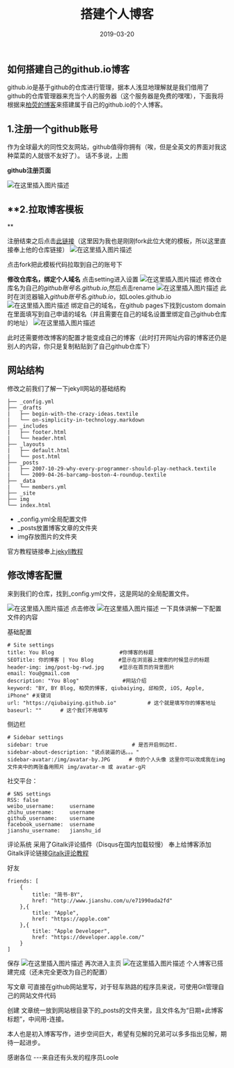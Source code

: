 ﻿---
layout: post
title: "搭建个人博客"
date: 2019-03-20 
description: "HEXO配置，HEXO+Github，搭建自己的博客"
tag: 博客
---

## 如何搭建自己的github.io博客
github.io是基于github的仓库进行管理，据本人浅显地理解就是我们借用了github的仓库管理器来充当个人的服务器（这个服务器是免费的嘿嘿），下面我将根据来[柏荧的博客](https://www.jianshu.com/p/e68fba58f75c)来搭建属于自己的github.io的个人博客。
## 1.注册一个github账号
作为全球最大的同性交友网站，github值得你拥有（唉，但是全英文的界面对我这种菜菜的人就很不友好了）。
话不多说，上图

 **github注册页面**

![在这里插入图片描述](https://img-blog.csdnimg.cn/20200425200001365.png?x-oss-process=image/watermark,type_ZmFuZ3poZW5naGVpdGk,shadow_10,text_aHR0cHM6Ly9ibG9nLmNzZG4ubmV0L3FxXzQzNzI5Mjc3,size_16,color_FFFFFF,t_70)

## **2.拉取博客模板

**

注册结束之后点击[此链接](https://github.com/qiubaiying/qiubaiying.github.io)（这里因为我也是刚刚fork此位大佬的模板，所以这里直接奉上他的仓库链接）
![在这里插入图片描述](https://img-blog.csdnimg.cn/20200425200447948.png?x-oss-process=image/watermark,type_ZmFuZ3poZW5naGVpdGk,shadow_10,text_aHR0cHM6Ly9ibG9nLmNzZG4ubmV0L3FxXzQzNzI5Mjc3,size_16,color_FFFFFF,t_70)

点击fork把此模板代码拉取到自己的账号下

 **修改仓库名，绑定个人域名**
点击setting进入设置
![在这里插入图片描述](https://img-blog.csdnimg.cn/20200425200610888.png?x-oss-process=image/watermark,type_ZmFuZ3poZW5naGVpdGk,shadow_10,text_aHR0cHM6Ly9ibG9nLmNzZG4ubmV0L3FxXzQzNzI5Mjc3,size_16,color_FFFFFF,t_70)
修改仓库名为自己的*github账号名.github.io*,然后点击rename
![在这里插入图片描述](https://img-blog.csdnimg.cn/20200425200942846.png?x-oss-process=image/watermark,type_ZmFuZ3poZW5naGVpdGk,shadow_10,text_aHR0cHM6Ly9ibG9nLmNzZG4ubmV0L3FxXzQzNzI5Mjc3,size_16,color_FFFFFF,t_70)
此时在浏览器输入*github账号名.github.io*，如Looles.github.io
![在这里插入图片描述](https://img-blog.csdnimg.cn/20200425201135519.png?x-oss-process=image/watermark,type_ZmFuZ3poZW5naGVpdGk,shadow_10,text_aHR0cHM6Ly9ibG9nLmNzZG4ubmV0L3FxXzQzNzI5Mjc3,size_16,color_FFFFFF,t_70)
绑定自己的域名，在github pages下找到custom domain在里面填写到自己申请的域名（并且需要在自己的域名设置里绑定自己github仓库的地址）
![在这里插入图片描述](https://img-blog.csdnimg.cn/20200425201352138.png?x-oss-process=image/watermark,type_ZmFuZ3poZW5naGVpdGk,shadow_10,text_aHR0cHM6Ly9ibG9nLmNzZG4ubmV0L3FxXzQzNzI5Mjc3,size_16,color_FFFFFF,t_70)

此时还需要修改博客的配置才能变成自己的博客（此时打开网址内容的博客还仍是别人的内容，你只是复制粘贴到了自己github仓库下）

## 网站结构
修改之前我们了解一下jekyll网站的基础结构

```
├── _config.yml
├── _drafts
|   ├── begin-with-the-crazy-ideas.textile
|   └── on-simplicity-in-technology.markdown
├── _includes
|   ├── footer.html
|   └── header.html
├── _layouts
|   ├── default.html
|   └── post.html
├── _posts
|   ├── 2007-10-29-why-every-programmer-should-play-nethack.textile
|   └── 2009-04-26-barcamp-boston-4-roundup.textile
├── _data
|   └── members.yml
├── _site
├── img
└── index.html
```

 - _config.yml全局配置文件
 - _posts放置博客文章的文件夹
 - img存放图片的文件夹

官方教程链接奉上[jekyll教程](http://jekyll.com.cn/docs/structure/)


## 修改博客配置
来到我们的仓库，找到_config.yml文件，这是网站的全局配置文件。

![在这里插入图片描述](https://img-blog.csdnimg.cn/20200425202151423.png?x-oss-process=image/watermark,type_ZmFuZ3poZW5naGVpdGk,shadow_10,text_aHR0cHM6Ly9ibG9nLmNzZG4ubmV0L3FxXzQzNzI5Mjc3,size_16,color_FFFFFF,t_70)
点击修改
![在这里插入图片描述](https://img-blog.csdnimg.cn/20200425202231889.png?x-oss-process=image/watermark,type_ZmFuZ3poZW5naGVpdGk,shadow_10,text_aHR0cHM6Ly9ibG9nLmNzZG4ubmV0L3FxXzQzNzI5Mjc3,size_16,color_FFFFFF,t_70)
一下具体讲解一下配置文件的内容


基础配置
```
# Site settings
title: You Blog                     #你博客的标题
SEOTitle: 你的博客 | You Blog        #显示在浏览器上搜索的时候显示的标题
header-img: img/post-bg-rwd.jpg     #显示在首页的背景图片
email: You@gmail.com    
description: "You Blog"              #网站介绍
keyword: "BY, BY Blog, 柏荧的博客, qiubaiying, 邱柏荧, iOS, Apple, iPhone" #关键词
url: "https://qiubaiying.github.io"          # 这个就是填写你的博客地址
baseurl: ""      # 这个我们不用填写

```

侧边栏

```
# Sidebar settings
sidebar: true                           # 是否开启侧边栏.
sidebar-about-description: "说点装逼的话。。。"
sidebar-avatar:/img/avatar-by.JPG      # 你的个人头像 这里你可以改成我在img文件夹中的两张备用照片 img/avatar-m 或 avatar-g片
```

社交平台：

```
# SNS settings
RSS: false
weibo_username:     username
zhihu_username:     username
github_username:    username
facebook_username:  username
jianshu_username:   jianshu_id
```
评论系统
采用了Gitalk评论插件（Disqus在国内加载较慢）
奉上给博客添加Gitalk评论链接[Gitalk评论教程](http://qiubaiying.vip/2017/12/19/%E4%B8%BA%E5%8D%9A%E5%AE%A2%E6%B7%BB%E5%8A%A0-Gitalk-%E8%AF%84%E8%AE%BA%E6%8F%92%E4%BB%B6/)

好友

```
friends: [
    {
        title: "简书·BY",
        href: "http://www.jianshu.com/u/e71990ada2fd"
    },{
        title: "Apple",
        href: "https://apple.com"
    },{
        title: "Apple Developer",
        href: "https://developer.apple.com/"
    }
]
```
保存
![在这里插入图片描述](https://img-blog.csdnimg.cn/20200425202702255.png?x-oss-process=image/watermark,type_ZmFuZ3poZW5naGVpdGk,shadow_10,text_aHR0cHM6Ly9ibG9nLmNzZG4ubmV0L3FxXzQzNzI5Mjc3,size_16,color_FFFFFF,t_70)
再次进入主页
![在这里插入图片描述](https://img-blog.csdnimg.cn/20200425202725254.png?x-oss-process=image/watermark,type_ZmFuZ3poZW5naGVpdGk,shadow_10,text_aHR0cHM6Ly9ibG9nLmNzZG4ubmV0L3FxXzQzNzI5Mjc3,size_16,color_FFFFFF,t_70)
个人博客已搭建完成（还未完全更改为自己的配置）

写文章
可直接在github网站里写，对于轻车熟路的程序员来说，可使用Git管理自己的网站文件代码

创建
文章统一放到网站根目录下的_posts的文件夹里，且文件名为“日期+此博客标题”，中间用-连接。

本人也是初入博客写作，进步空间巨大，希望有见解的兄弟可以多多指出见解，期待一起进步。

感谢各位
										---来自还有头发的程序员Loole
